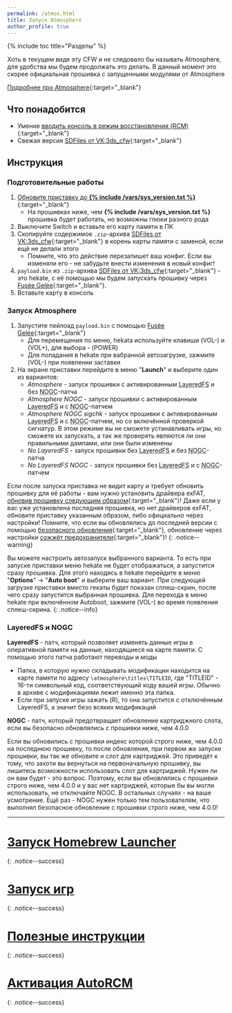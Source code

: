```yaml
---
permalink: /atmos.html
title: Запуск Atmosphere
author_profile: true
---
```

{% include toc title="Разделы" %}

Хоть в текущем виде эту CFW и не следовало бы называть Atmosphere, для удобства мы будем продолжать это делать. В данный момент это скорее официальная прошивка с запущенными модулями от Atmosphere

[Подробнее про Atmosphere](launch-cfw#atmosphere){:target="_blank"}

## Что понадобится 

* Умение [вводить консоль в режим восстановления (RCM)](fusee-gelee#%D1%87%D0%B0%D1%81%D1%82%D1%8C-i---%D0%B2%D1%85%D0%BE%D0%B4-%D0%B2-rcm){:target="_blank"}
* Свежая версия [SDFiles от VK:3ds_cfw](https://github.com/rashevskyv/switch/releases/latest){:target="_blank"}

## Инструкция

### Подготовительные работы 

1. [Обновите приставку до **{% include /vars/sys_version.txt %}**](update-to-latest){:target="_blank"}
	* На прошивках ниже, чем **{% include /vars/sys_version.txt %}** прошивка будет работать, но возможны глюки разного рода
1. Выключите Switch и вставьте его карту памяти в ПК 
1. Скопируйте содержимое `.zip`-архива [SDFiles от VK:3ds_cfw](https://github.com/rashevskyv/switch/releases/latest){:target="_blank"} в корень карты памяти с заменой, если ещё не делали этого
	* Помните, что это действие перезапишет ваш конфиг. Если вы изменяли его - не забудьте внести изменения в новый конфиг! 
1. `payload.bin` из `.zip`-архива [SDFiles от VK:3ds_cfw](https://github.com/rashevskyv/switch/releases/latest){:target="_blank"} - это hekate, с её помощью мы будем запускать прошивку через [Fusée Gelée](fusee-gelee){:target="_blank"}. 
1. Вставьте карту в консоль

### Запуск Atmosphere

1. Запустите пейлоад `payload.bin` с помощью [Fusée Gelée](fusee-gelee){:target="_blank"}
	* Для перемещения по меню, hekata используйте клавиши (VOL-) и (VOL+), для выбора - (POWER)
	* Для попадания в hekate при вабранной автозагрузке, зажмите (VOL-) при появлении заставки
1. На экране приставки перейдите в меню "**Launch**" и выберите один из вариантов:
	* *Atmosphere* - запуск прошивки с активированным <abbr title="Патч, который позволяет изменять данные игры в оперативной памяти на данные, находящиеся на карте памяти. С помощью этого патча работают переводы и моды. Подробнее в конце страницы">LayeredFS</abbr> и без <abbr title="Патч, который предотвращает обновление картриджного слота, если вы безопасно обновлялись с прошивки <4.0.0. Подробнее в конце страницы">NOGC</abbr>-патча
	* *Atmosphere NOGC* - запуск прошивки с активированным <abbr title="Патч, который позволяет изменять данные игры в оперативной памяти на данные, находящиеся на карте памяти. С помощью этого патча работают переводы и моды. Подробнее в конце страницы">LayeredFS</abbr> и с <abbr title="Патч, который предотвращает обновление картриджного слота, если вы безопасно обновлялись с прошивки <4.0.0. Подробнее в конце страницы">NOGC</abbr>-патчем
	* *Atmosphere NOGC sigchk* - запуск прошивки с активированным <abbr title="Патч, который позволяет изменять данные игры в оперативной памяти на данные, находящиеся на карте памяти. С помощью этого патча работают переводы и моды. Подробнее в конце страницы">LayeredFS</abbr> и с <abbr title="Патч, который предотвращает обновление картриджного слота, если вы безопасно обновлялись с прошивки <4.0.0. Подробнее в конце страницы">NOGC</abbr>-патчем, но со включённой проверкой сигнатур. В этом режиме вы не сможете устанавливать игры, но сможете их запускать, а так же проверять являются ли они правильными дампами, или они были изменены
	* *No LayeredFS* - запуск прошивки без <abbr title="Патч, который позволяет изменять данные игры в оперативной памяти на данные, находящиеся на карте памяти. С помощью этого патча работают переводы и моды. Подробнее в конце страницы">LayeredFS</abbr> и без <abbr title="Патч, который предотвращает обновление картриджного слота, если вы безопасно обновлялись с прошивки <4.0.0. Подробнее в конце страницы">NOGC</abbr>-патча
	* *No LayeredFS NOGC* - запуск прошивки без <abbr title="Патч, который позволяет изменять данные игры в оперативной памяти на данные, находящиеся на карте памяти. С помощью этого патча работают переводы и моды. Подробнее в конце страницы">LayeredFS</abbr> и с <abbr title="Патч, который предотвращает обновление картриджного слота, если вы безопасно обновлялись с прошивки <4.0.0. Подробнее в конце страницы">NOGC</abbr>-патчем

Если после запуска приставка не видит карту и требует обновить прошивку для её работы - вам нужно установить драйвера exFAT, [обновив прошивку следующим образом](update-to-latest){:target="_blank"}! Даже если у вас уже установлена последняя прошивка, но нет драйверов exFAT, обновите приставку указанным образом, либо официально через настройки! Помните, что если вы обновлялись до последней версии с помощью [безопасного обновления](update-to-latest){:target="_blank"}, обновление через настройки [сожжёт предохранители](update-to-latest#теоретическая-часть){:target="_blank"}! 
{: .notice--warning}

Вы можете настроить автозапуск выбранного варианта. То есть при запуске приставки меню hekate не будет отображаться, а запустится сразу прошивка. Для этого находясь в hekate перейдите в меню "**Options**" -> "**Auto boot**" и выберите ваш вариант. При следующей загрузке приставки вместо гекаты будет показан сплеш-скрин, после чего сразу запустится выбранная прошивка. Для перехода в меню hekate при включённом Autoboot, зажмите (VOL-) во время появления сплеш-скрина.
{: .notice--info}

### LayeredFS и NOGC

**LayeredFS** - патч, который позволяет изменять данные игры в оперативной памяти на данные, находящиеся на карте памяти. С помощью этого патча работают переводы и моды

* Папка, в которую нужно складывать модификации находится на карте памяти по адресу `\atmosphere\titles\TITLEID`, где "TITLEID" - 16-ти символьный код, соответствующий коду вашей игры. Обычно в архиве с модификациями лежит именно эта папка. 
* Если при запуске игры зажать (R), то она запустится с отключённым LayeredFS, а значит безо всяких модификаций

**NOGC** - патч, который предотвращает обновление картриджного слота, если вы безопасно обновлялись с прошивки ниже, чем 4.0.0

Если вы обновились с прошивки индекс которой строго ниже, чем 4.0.0 на последнюю прошивку, то после обновления, при первом же запуске прошивки, вы так же обновите  и слот для картриджей. Это приведёт к тому, что захоти вы вернуться на первоначальную прошивку, вы лишитесь возможности использовать слот для картриджей. Нужен ли он вам будет - это вопрос. Поэтому, если вы обновлялись с прошивки строго ниже, чем 4.0.0 и у вас нет картриджей, которые бы вы могли использовать, не отключайте NOGC. В остальных случаях - на ваше усмотрение. Ещё раз - NOGC нужен только тем пользователям, что выполнял безопасное обновление с прошивки строго ниже, чем 4.0.0!

___

# [Запуск Homebrew Launcher](launch-hbl)
{: .notice--success}
# [Запуск игр](games)
{: .notice--success}
# [Полезные инструкции](addons)
{: .notice--success}
# [Активация AutoRCM](autorcm)
{: .notice--success}